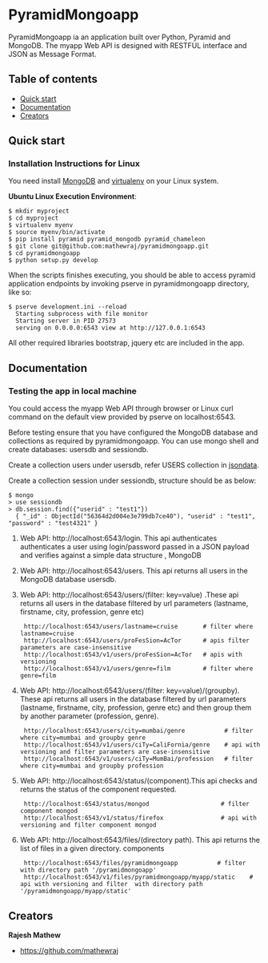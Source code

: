 # PyramidMongoapp

PyramidMongoapp ia an application built over Python, Pyramid and MongoDB. The myapp Web API is designed with RESTFUL interface and JSON as Message Format.


## Table of contents

* [Quick start](#quick-start)
* [Documentation](#documentation)
* [Creators](#creators)



## Quick start 


### Installation Instructions for Linux

You need install [MongoDB](https://docs.mongodb.org/manual/tutorial/install-mongodb-on-ubuntu/) and [virtualenv](http://docs.python-guide.org/en/latest/dev/virtualenvs/) on your Linux system.


**Ubuntu Linux Execution Environment**:

    $ mkdir myproject
    $ cd myproject
    $ virtualenv myenv
    $ source myenv/bin/activate
    $ pip install pyramid pyramid_mongodb pyramid_chameleon
    $ git clone git@github.com:mathewraj/pyramidmongoapp.git
    $ cd pyramidmongoapp
    $ python setup.py develop


When the  scripts finishes executing, you should be able to access pyramid application
endpoints by invoking pserve in pyramidmongoapp directory, like so:

    $ pserve development.ini --reload
      Starting subprocess with file monitor
      Starting server in PID 27573
      serving on 0.0.0.0:6543 view at http://127.0.0.1:6543


All other required libraries bootstrap, jquery etc are included in the app.

## Documentation

### Testing the app in local machine

You could access the myapp Web API through browser or Linux curl command on the default view provided by pserve on localhost:6543.

Before testing ensure that you have configured the MongoDB database and collections as required by pyramidmongoapp. You can use mongo shell and create databases: usersdb and sessiondb.

Create a collection users under usersdb, refer USERS collection  in [jsondata](https://github.com/mathewraj/pyramidmongoapp/blob/master/myapp/jsondata.py).
 
Create a collection session under sessiondb, structure should be as below:

    $ mongo
    > use sessiondb
    > db.session.find({"userid" : "test1"})
      { "_id" : ObjectId("56364d2d004e3e799db7ce40"), "userid" : "test1", "password" : "test4321" }



1. Web API: http://localhost:6543/login. This api authenticates authenticates a user using login/password passed in a JSON payload and verifies against a simple data structure , MongoDB

2. Web API: http://localhost:6543/users. This api   returns all users in the MongoDB database usersdb.
3. Web API: http://localhost:6543/users/(filter: key=value) .These api returns all users in the database filtered by url parameters (lastname, firstname, city, profession, genre etc)

        http://localhost:6543/users/lastname=cruise       # filter where lastname=cruise
        http://localhost:6543/users/proFesSion=AcTor      # apis filter parameters are case-insensitive
        http://localhost:6543/v1/users/proFesSion=AcTor   # apis with versioning
        http://localhost:6543/v1/users/genre=film         # filter where genre=film

4. Web API: http://localhost:6543/users/(filter: key=value)/(groupby). These api returns all users in the database filtered by url parameters (lastname, firstname, city, profession, genre etc) and then group them by another parameter (profession, genre).

        http://localhost:6543/users/city=mumbai/genre           # filter where city=mumbai and groupby genre
        http://localhost:6543/v1/users/ciTy=CaliFornia/genre    # api with versioning and filter parameters are case-insensitive
        http://localhost:6543/v1/users/ciTy=MumBai/profession   # filter where city=mumbai and groupby profession

5. Web API: http://localhost:6543/status/(component).This api checks and returns the status of the component requested.
    
        http://localhost:6543/status/mongod                    # filter component mongod
        http://localhost:6543/v1/status/firefox                # api with versioning and filter component mongod 

6. Web API: http://localhost:6543/files/(directory path). This api returns the list of files in a given directory. components 
    
        http://localhost:6543/files/pyramidmongoapp           # filter with directory path '/pyramidmongoapp'
        http://localhost:6543/v1/files/pyramidmongoapp/myapp/static    # api with versioning and filter  with directory path '/pyramidmongoapp/myapp/static'

      



## Creators

**Rajesh Mathew**

* <https://github.com/mathewraj>

